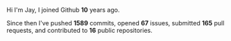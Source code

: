 Hi I'm Jay, I joined Github **10** years ago.

Since then I've pushed **1589** commits, opened **67** issues, submitted **165** pull requests, and contributed to **16** public repositories.
